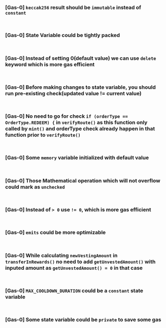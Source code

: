 ### [Gas-0] `keccak256` result should be `immutable` instead of `constant`
```diff
```
```
```

### [Gas-0] State Variable could be tightly packed
```diff
```
```
```

### [Gas-0] Instead of setting 0(default value) we can use `delete` keyword which is more gas efficient
```diff
```
```
```

### [Gas-0] Before making changes to state variable, you should run pre-existing check(updated value != current value)
```diff
```
```
```

### [Gas-0] No need to go for check `if (orderType == OrderType.REDEEM) {` in `verifyRoute()` as this function only called by `mint()` and orderType check already happen in that function prior to `verifyRoute()`
```diff
```
```
```

### [Gas-0] Some `memory` variable initialized with default value
```diff
```
```
```

### [Gas-0] Those Mathematical operation which will not overflow could mark as `unchecked`
```diff
```
```
```

### [Gas-0] Instead of `> 0` use `!= 0`, which is more gas efficient
```diff
```
```
```


### [Gas-0] `emits` could be more optimizable
```diff
```
```
```

### [Gas-0] While calculating `newVestingAmount` in `transferInRewards()` no need to add `getUnvestedAmount()` with inputed amount as `getUnvestedAmount() = 0` in that case
```diff
```
```
```

### [Gas-0] `MAX_COOLDOWN_DURATION` could be a `constant` state variable
```diff
```
```
```

### [Gas-0] Some state variable could be `private` to save some gas
```diff
```
```
```
